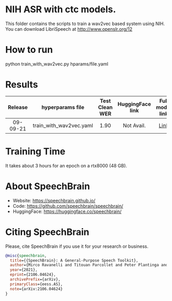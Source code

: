 # NIH ASR with ctc models.
This folder contains the scripts to train a wav2vec based system using NIH.
You can download LibriSpeech at http://www.openslr.org/12

# How to run
python train_with_wav2vec.py hparams/file.yaml

# Results

| Release | hyperparams file | Test Clean WER | HuggingFace link | Full model link | GPUs |
|:-------------:|:---------------------------:| :-----:| :-----:| :-----:| :--------:|
| 09-09-21 | train_with_wav2vec.yaml | 1.90 | Not Avail. | [Link](https://drive.google.com/drive/folders/1pg0QzW-LqAISG8Viw_lUTGjXwOqh7gkl?usp=sharing) | 1xRTX8000 48GB |

# Training Time
It takes about 3 hours for an epoch on a rtx8000 (48 GB).

# **About SpeechBrain**
- Website: https://speechbrain.github.io/
- Code: https://github.com/speechbrain/speechbrain/
- HuggingFace: https://huggingface.co/speechbrain/


# **Citing SpeechBrain**
Please, cite SpeechBrain if you use it for your research or business.

```bibtex
@misc{speechbrain,
  title={{SpeechBrain}: A General-Purpose Speech Toolkit},
  author={Mirco Ravanelli and Titouan Parcollet and Peter Plantinga and Aku Rouhe and Samuele Cornell and Loren Lugosch and Cem Subakan and Nauman Dawalatabad and Abdelwahab Heba and Jianyuan Zhong and Ju-Chieh Chou and Sung-Lin Yeh and Szu-Wei Fu and Chien-Feng Liao and Elena Rastorgueva and François Grondin and William Aris and Hwidong Na and Yan Gao and Renato De Mori and Yoshua Bengio},
  year={2021},
  eprint={2106.04624},
  archivePrefix={arXiv},
  primaryClass={eess.AS},
  note={arXiv:2106.04624}
}
```
